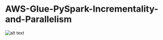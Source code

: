 # AWS-Glue-PySpark-Incrementality-and-Parallelism


![alt text]([http://url/to/img.png](https://www.mapfreglobalrisks.com/media/oleoductos933x526.jpg)https://www.mapfreglobalrisks.com/media/oleoductos933x526.jpg)
